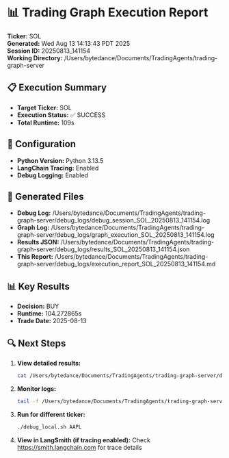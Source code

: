 # 📊 Trading Graph Execution Report

**Ticker:** SOL  
**Generated:** Wed Aug 13 14:13:43 PDT 2025  
**Session ID:** 20250813_141154  
**Working Directory:** /Users/bytedance/Documents/TradingAgents/trading-graph-server

## 📋 Execution Summary

- **Target Ticker:** SOL
- **Execution Status:** ✅ SUCCESS
- **Total Runtime:** 109s

## 🔧 Configuration

- **Python Version:** Python 3.13.5
- **LangChain Tracing:** Enabled
- **Debug Logging:** Enabled

## 📂 Generated Files

- **Debug Log:** /Users/bytedance/Documents/TradingAgents/trading-graph-server/debug_logs/debug_session_SOL_20250813_141154.log
- **Graph Log:** /Users/bytedance/Documents/TradingAgents/trading-graph-server/debug_logs/graph_execution_SOL_20250813_141154.log  
- **Results JSON:** /Users/bytedance/Documents/TradingAgents/trading-graph-server/debug_logs/results_SOL_20250813_141154.json
- **This Report:** /Users/bytedance/Documents/TradingAgents/trading-graph-server/debug_logs/execution_report_SOL_20250813_141154.md

## 📊 Key Results

- **Decision:** BUY
- **Runtime:** 104.272865s
- **Trade Date:** 2025-08-13

## 🔍 Next Steps

1. **View detailed results:**
   ```bash
   cat /Users/bytedance/Documents/TradingAgents/trading-graph-server/debug_logs/results_SOL_20250813_141154.json | jq .
   ```

2. **Monitor logs:**
   ```bash
   tail -f /Users/bytedance/Documents/TradingAgents/trading-graph-server/debug_logs/graph_execution_SOL_20250813_141154.log
   ```

3. **Run for different ticker:**
   ```bash
   ./debug_local.sh AAPL
   ```

4. **View in LangSmith (if tracing enabled):**
   Check https://smith.langchain.com for trace details

